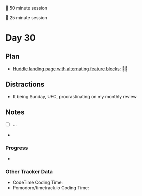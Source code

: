 🍒 50 minute session

🍅 25 minute session

# Day 30

## Plan

-   [Huddle landing page with alternating feature blocks](https://www.frontendmentor.io/challenges/huddle-landing-page-with-alternating-feature-blocks-5ca5f5981e82137ec91a5100): 🍒🍒

## Distractions

-   It being Sunday, UFC, procrastinating on my monthly review

## Notes

-   [ ] ...

-

### Progress

-

### Other Tracker Data

-   CodeTime Coding Time:
-   Pomodoro/timetrack.io Coding Time:
